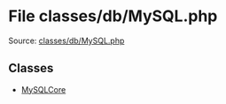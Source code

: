 File classes/db/MySQL.php
=========

Source: [classes/db/MySQL.php](https://github.com/PrestaShop/PrestaShop/blob/1.6.0.4/classes/db/MySQL.php)


Classes
-------

* [MySQLCore](class.MySQLCore.md)

